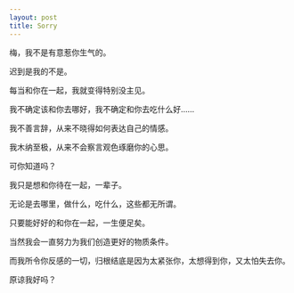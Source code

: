 ```yaml
---
layout: post
title: Sorry
---
```



梅，我不是有意惹你生气的。

迟到是我的不是。

每当和你在一起，我就变得特别没主见。

我不确定该和你去哪好，我不确定和你去吃什么好……

我不善言辞，从来不晓得如何表达自己的情感。

我木纳至极，从来不会察言观色琢磨你的心思。

可你知道吗？

我只是想和你待在一起，一辈子。

无论是去哪里，做什么，吃什么，这些都无所谓。

只要能好好的和你在一起，一生便足矣。

当然我会一直努力为我们创造更好的物质条件。

而我所令你反感的一切，归根结底是因为太紧张你，太想得到你，又太怕失去你。

原谅我好吗？


